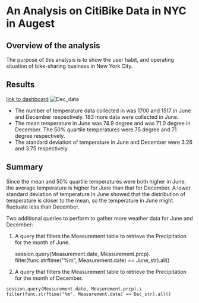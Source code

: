 # An Analysis on CitiBike Data in NYC in Augest

## Overview of the analysis
The purpose of this analysis is to show the user habit, and operating situation of bike-sharing business in New York City.

## Results
[link to dashboard](https://public.tableau.com/profile/ziqin.zhu#!/vizhome/Challenge_16174206363420/Story1?publish=yes)
![Dec_data](/Resources/Dec_data.png)

 - The number of temperature data collected in was 1700 and 1517 in June and December respectively. 183 more data were collected in June.
 - The mean temperature in June was 74.9 degree and was 71.0 degree in December. The 50% quartile temperatures were 75 degree and 71 degree respectively. 
 - The standard deviation of temperature in June and December were 3.26 and 3.75 respectively.


## Summary
Since the mean and 50% quartile temperatures were both higher in June, the average temperature is higher for June than that for December. A lower standard deviation of temperature in June showed that the distribution of temperature is closer to the mean, so the temperature in June might fluctuate less than December.

Two additional queries to perform to gather more weather data for June and December:
 1. A query that filters the Measurement table to retrieve the Precipitation for the month of June.
	
	session.query(Measurement.date, Measurement.prcp).\
	filter(func.strftime("%m", Measurement.date) == June_str).all()

 2.  A query that filters the Measurement table to retrieve the Precipitation for the month of December.

	session.query(Measurement.date, Measurement.prcp).\
	filter(func.strftime("%m", Measurement.date) == Dec_str).all()
